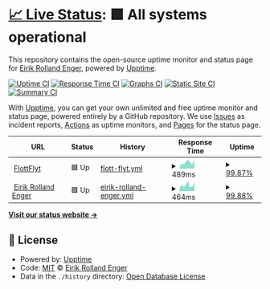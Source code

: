 # [📈 Live Status](https://engeir.github.io/upptime): <!--live status--> **🟩 All systems operational**

This repository contains the open-source uptime monitor and status page for [Eirik Rolland Enger](linkedin.com/in/eirik-rolland-enger/), powered by [Upptime](https://github.com/upptime/upptime).

[![Uptime CI](https://github.com/engeir/upptime/workflows/Uptime%20CI/badge.svg)](https://github.com/engeir/upptime/actions?query=workflow%3A%22Uptime+CI%22)
[![Response Time CI](https://github.com/engeir/upptime/workflows/Response%20Time%20CI/badge.svg)](https://github.com/engeir/upptime/actions?query=workflow%3A%22Response+Time+CI%22)
[![Graphs CI](https://github.com/engeir/upptime/workflows/Graphs%20CI/badge.svg)](https://github.com/engeir/upptime/actions?query=workflow%3A%22Graphs+CI%22)
[![Static Site CI](https://github.com/engeir/upptime/workflows/Static%20Site%20CI/badge.svg)](https://github.com/engeir/upptime/actions?query=workflow%3A%22Static+Site+CI%22)
[![Summary CI](https://github.com/engeir/upptime/workflows/Summary%20CI/badge.svg)](https://github.com/engeir/upptime/actions?query=workflow%3A%22Summary+CI%22)

With [Upptime](https://upptime.js.org), you can get your own unlimited and free uptime monitor and status page, powered entirely by a GitHub repository. We use [Issues](https://github.com/engeir/upptime/issues) as incident reports, [Actions](https://github.com/engeir/upptime/actions) as uptime monitors, and [Pages](https://engeir.github.io/upptime) for the status page.

<!--start: status pages-->
<!-- This summary is generated by Upptime (https://github.com/upptime/upptime) -->
<!-- Do not edit this manually, your changes will be overwritten -->
<!-- prettier-ignore -->
| URL | Status | History | Response Time | Uptime |
| --- | ------ | ------- | ------------- | ------ |
| <img alt="" src="https://favicons.githubusercontent.com/flottflyt.com" height="13"> [FlottFlyt](https://flottflyt.com) | 🟩 Up | [flott-flyt.yml](https://github.com/engeir/upptime/commits/HEAD/history/flott-flyt.yml) | <details><summary><img alt="Response time graph" src="./graphs/flott-flyt/response-time-week.png" height="20"> 489ms</summary><br><a href="https://engeir.github.io/upptime/history/flott-flyt"><img alt="Response time 501" src="https://img.shields.io/endpoint?url=https%3A%2F%2Fraw.githubusercontent.com%2Fengeir%2Fupptime%2FHEAD%2Fapi%2Fflott-flyt%2Fresponse-time.json"></a><br><a href="https://engeir.github.io/upptime/history/flott-flyt"><img alt="24-hour response time 579" src="https://img.shields.io/endpoint?url=https%3A%2F%2Fraw.githubusercontent.com%2Fengeir%2Fupptime%2FHEAD%2Fapi%2Fflott-flyt%2Fresponse-time-day.json"></a><br><a href="https://engeir.github.io/upptime/history/flott-flyt"><img alt="7-day response time 489" src="https://img.shields.io/endpoint?url=https%3A%2F%2Fraw.githubusercontent.com%2Fengeir%2Fupptime%2FHEAD%2Fapi%2Fflott-flyt%2Fresponse-time-week.json"></a><br><a href="https://engeir.github.io/upptime/history/flott-flyt"><img alt="30-day response time 496" src="https://img.shields.io/endpoint?url=https%3A%2F%2Fraw.githubusercontent.com%2Fengeir%2Fupptime%2FHEAD%2Fapi%2Fflott-flyt%2Fresponse-time-month.json"></a><br><a href="https://engeir.github.io/upptime/history/flott-flyt"><img alt="1-year response time 501" src="https://img.shields.io/endpoint?url=https%3A%2F%2Fraw.githubusercontent.com%2Fengeir%2Fupptime%2FHEAD%2Fapi%2Fflott-flyt%2Fresponse-time-year.json"></a></details> | <details><summary><a href="https://engeir.github.io/upptime/history/flott-flyt">99.87%</a></summary><a href="https://engeir.github.io/upptime/history/flott-flyt"><img alt="All-time uptime 99.95%" src="https://img.shields.io/endpoint?url=https%3A%2F%2Fraw.githubusercontent.com%2Fengeir%2Fupptime%2FHEAD%2Fapi%2Fflott-flyt%2Fuptime.json"></a><br><a href="https://engeir.github.io/upptime/history/flott-flyt"><img alt="24-hour uptime 99.12%" src="https://img.shields.io/endpoint?url=https%3A%2F%2Fraw.githubusercontent.com%2Fengeir%2Fupptime%2FHEAD%2Fapi%2Fflott-flyt%2Fuptime-day.json"></a><br><a href="https://engeir.github.io/upptime/history/flott-flyt"><img alt="7-day uptime 99.87%" src="https://img.shields.io/endpoint?url=https%3A%2F%2Fraw.githubusercontent.com%2Fengeir%2Fupptime%2FHEAD%2Fapi%2Fflott-flyt%2Fuptime-week.json"></a><br><a href="https://engeir.github.io/upptime/history/flott-flyt"><img alt="30-day uptime 99.92%" src="https://img.shields.io/endpoint?url=https%3A%2F%2Fraw.githubusercontent.com%2Fengeir%2Fupptime%2FHEAD%2Fapi%2Fflott-flyt%2Fuptime-month.json"></a><br><a href="https://engeir.github.io/upptime/history/flott-flyt"><img alt="1-year uptime 99.95%" src="https://img.shields.io/endpoint?url=https%3A%2F%2Fraw.githubusercontent.com%2Fengeir%2Fupptime%2FHEAD%2Fapi%2Fflott-flyt%2Fuptime-year.json"></a></details>
| <img alt="" src="https://favicons.githubusercontent.com/eirikenger.xyz" height="13"> [Eirik Rolland Enger](https://eirikenger.xyz) | 🟩 Up | [eirik-rolland-enger.yml](https://github.com/engeir/upptime/commits/HEAD/history/eirik-rolland-enger.yml) | <details><summary><img alt="Response time graph" src="./graphs/eirik-rolland-enger/response-time-week.png" height="20"> 464ms</summary><br><a href="https://engeir.github.io/upptime/history/eirik-rolland-enger"><img alt="Response time 578" src="https://img.shields.io/endpoint?url=https%3A%2F%2Fraw.githubusercontent.com%2Fengeir%2Fupptime%2FHEAD%2Fapi%2Feirik-rolland-enger%2Fresponse-time.json"></a><br><a href="https://engeir.github.io/upptime/history/eirik-rolland-enger"><img alt="24-hour response time 506" src="https://img.shields.io/endpoint?url=https%3A%2F%2Fraw.githubusercontent.com%2Fengeir%2Fupptime%2FHEAD%2Fapi%2Feirik-rolland-enger%2Fresponse-time-day.json"></a><br><a href="https://engeir.github.io/upptime/history/eirik-rolland-enger"><img alt="7-day response time 464" src="https://img.shields.io/endpoint?url=https%3A%2F%2Fraw.githubusercontent.com%2Fengeir%2Fupptime%2FHEAD%2Fapi%2Feirik-rolland-enger%2Fresponse-time-week.json"></a><br><a href="https://engeir.github.io/upptime/history/eirik-rolland-enger"><img alt="30-day response time 606" src="https://img.shields.io/endpoint?url=https%3A%2F%2Fraw.githubusercontent.com%2Fengeir%2Fupptime%2FHEAD%2Fapi%2Feirik-rolland-enger%2Fresponse-time-month.json"></a><br><a href="https://engeir.github.io/upptime/history/eirik-rolland-enger"><img alt="1-year response time 578" src="https://img.shields.io/endpoint?url=https%3A%2F%2Fraw.githubusercontent.com%2Fengeir%2Fupptime%2FHEAD%2Fapi%2Feirik-rolland-enger%2Fresponse-time-year.json"></a></details> | <details><summary><a href="https://engeir.github.io/upptime/history/eirik-rolland-enger">99.88%</a></summary><a href="https://engeir.github.io/upptime/history/eirik-rolland-enger"><img alt="All-time uptime 99.95%" src="https://img.shields.io/endpoint?url=https%3A%2F%2Fraw.githubusercontent.com%2Fengeir%2Fupptime%2FHEAD%2Fapi%2Feirik-rolland-enger%2Fuptime.json"></a><br><a href="https://engeir.github.io/upptime/history/eirik-rolland-enger"><img alt="24-hour uptime 99.14%" src="https://img.shields.io/endpoint?url=https%3A%2F%2Fraw.githubusercontent.com%2Fengeir%2Fupptime%2FHEAD%2Fapi%2Feirik-rolland-enger%2Fuptime-day.json"></a><br><a href="https://engeir.github.io/upptime/history/eirik-rolland-enger"><img alt="7-day uptime 99.88%" src="https://img.shields.io/endpoint?url=https%3A%2F%2Fraw.githubusercontent.com%2Fengeir%2Fupptime%2FHEAD%2Fapi%2Feirik-rolland-enger%2Fuptime-week.json"></a><br><a href="https://engeir.github.io/upptime/history/eirik-rolland-enger"><img alt="30-day uptime 99.92%" src="https://img.shields.io/endpoint?url=https%3A%2F%2Fraw.githubusercontent.com%2Fengeir%2Fupptime%2FHEAD%2Fapi%2Feirik-rolland-enger%2Fuptime-month.json"></a><br><a href="https://engeir.github.io/upptime/history/eirik-rolland-enger"><img alt="1-year uptime 99.95%" src="https://img.shields.io/endpoint?url=https%3A%2F%2Fraw.githubusercontent.com%2Fengeir%2Fupptime%2FHEAD%2Fapi%2Feirik-rolland-enger%2Fuptime-year.json"></a></details>

<!--end: status pages-->

[**Visit our status website →**](https://engeir.github.io/upptime)

## 📄 License

- Powered by: [Upptime](https://github.com/upptime/upptime)
- Code: [MIT](./LICENSE) © [Eirik Rolland Enger](linkedin.com/in/eirik-rolland-enger/)
- Data in the `./history` directory: [Open Database License](https://opendatacommons.org/licenses/odbl/1-0/)
